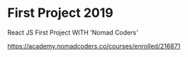 # First Project 2019

React JS First Project WITH 'Nomad Coders'

https://academy.nomadcoders.co/courses/enrolled/216871
